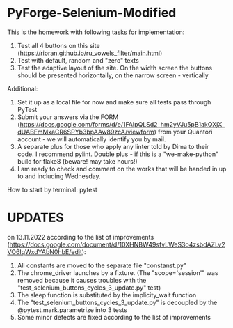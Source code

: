 # PyForge-Selenium-Modified

This is the homework with following tasks for implementation:
1) Test all 4 buttons on this site (https://rioran.github.io/ru_vowels_filter/main.html)
2) Test with default, random and "zero" texts
3) Test the adaptive layout of the site. On the width screen the buttons should be presented horizontally, on the narrow screen - vertically

Additional:
1) Set it up as a local file for now and make sure all tests pass through PyTest
2) Submit your answers via the FORM (https://docs.google.com/forms/d/e/1FAIpQLSd2_hm2yVJu5pB1akQXjX_dUABFmMxaCR6SPYb3bpAAw89zcA/viewform) from your Quantori account - we will automatically identify you by mail.
3) A separate plus for those who apply any linter told by Dima to their code. I recommend pylint. Double plus - if this is a "we-make-python" build for flake8 (beware! may take hours!)
4) I am ready to check and comment on the works that will be handed in up to and including Wednesday.

How to start by terminal:
pytest

# UPDATES 
on 13.11.2022 according to the list of improvements (https://docs.google.com/document/d/10XHNBW49sfvLWeS3o4zsbdAZLv2VO6IqWxdYAbN0hbE/edit):
1) All constants are moved to the separate file "constanst.py"
2) The chrome_driver launches by a fixture. (The "scope='session'" was removed because it causes troubles with the "test_selenium_buttons_cycles_3_update.py" test)
3) The sleep function is substituted by the implicity_wait function
4) The "test_selenium_buttons_cycles_3_update.py" is decoupled by the @pytest.mark.parametrize into 3 tests
5) Some minor defects are fixed according to the list of improvements

